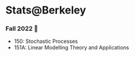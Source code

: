 # Stats@Berkeley

### Fall 2022 🍂
- 150: Stochastic Processes
- 151A: Linear Modelling Theory and Applications